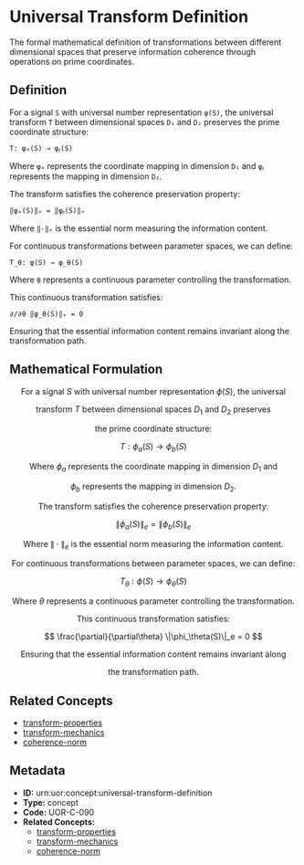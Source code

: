 # Universal Transform Definition

The formal mathematical definition of transformations between different dimensional spaces that preserve information coherence through operations on prime coordinates.

## Definition

For a signal `S` with universal number representation `φ(S)`, the universal transform `T` between dimensional spaces `D₁` and `D₂` preserves the prime coordinate structure:

`T: φₐ(S) → φᵦ(S)`

Where `φₐ` represents the coordinate mapping in dimension `D₁` and `φᵦ` represents the mapping in dimension `D₂`.

The transform satisfies the coherence preservation property:

`‖φₐ(S)‖ₑ = ‖φᵦ(S)‖ₑ`

Where `‖·‖ₑ` is the essential norm measuring the information content.

For continuous transformations between parameter spaces, we can define:

`T_θ: φ(S) → φ_θ(S)`

Where `θ` represents a continuous parameter controlling the transformation.

This continuous transformation satisfies:

`∂/∂θ ‖φ_θ(S)‖ₑ = 0`

Ensuring that the essential information content remains invariant along the transformation path.

## Mathematical Formulation

$$
\text{For a signal } S \text{ with universal number representation } \phi(S)\text{, the universal}
$$

$$
\text{transform } T \text{ between dimensional spaces } D_1 \text{ and } D_2 \text{ preserves}
$$

$$
\text{the prime coordinate structure:}
$$

$$
T: \phi_a(S) \to \phi_b(S)
$$

$$
\text{Where } \phi_a \text{ represents the coordinate mapping in dimension } D_1 \text{ and}
$$

$$
\phi_b \text{ represents the mapping in dimension } D_2\text{.}
$$

$$
\text{The transform satisfies the coherence preservation property:}
$$

$$
\|\phi_a(S)\|_e = \|\phi_b(S)\|_e
$$

$$
\text{Where } \|\cdot\|_e \text{ is the essential norm measuring the information content.}
$$

$$
\text{For continuous transformations between parameter spaces, we can define:}
$$

$$
T_\theta: \phi(S) \to \phi_\theta(S)
$$

$$
\text{Where } \theta \text{ represents a continuous parameter controlling the transformation.}
$$

$$
\text{This continuous transformation satisfies:}
$$

$$
\frac{\partial}{\partial\theta} \|\phi_\theta(S)\|_e = 0
$$

$$
\text{Ensuring that the essential information content remains invariant along}
$$

$$
\text{the transformation path.}
$$

## Related Concepts

- [transform-properties](./transform-properties.md)
- [transform-mechanics](./transform-mechanics.md)
- [coherence-norm](./coherence-norm.md)

## Metadata

- **ID:** urn:uor:concept:universal-transform-definition
- **Type:** concept
- **Code:** UOR-C-090
- **Related Concepts:**
  - [transform-properties](./transform-properties.md)
  - [transform-mechanics](./transform-mechanics.md)
  - [coherence-norm](./coherence-norm.md)
